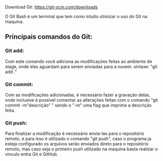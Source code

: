 Download Git: https://git-scm.com/downloads

O Git Bash é um terminal que tem como intuito otimizar o uso do Git na maquina.

## Principais comandos do Git:

### Git add: 

Com este comando você adiciona as modificações feitas ao ambiente de stage,
onde elas aguardam para serem enviadas para a nuvem.
sintaxe: "git add ."

### Git commit: 

Com as modificações adicionadas, é necessário fazer a gravação delas,
onde inclusive é possível comentar as alterações feitas com o comando "git commit -m"descrição" "
sendo o "-m" uma flag que imprime a descrição feita.

### Git push: 

Para finalizar a modificação é necessário envia-las para o repositório remoto,
e para isso é utilizado o comando "git push", caso o programa ja esteja configurado
os arquivos serão enviados direto para o repositório remoto, mas caso seja o primeiro
push utilizado na maquina basta realizar o vinculo entra Git e GitHub. 